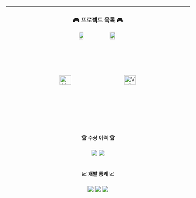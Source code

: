 ---
<h3 align="center">🎮 프로젝트 목록 🎮</h3>

<div align="center" style="display: flex; justify-content: center; gap: 20px;">
  <a href="미신전">
    <img src="https://github.com/user-attachments/assets/프로젝트1_이미지ID" alt="미신전" style="width:45%;" />
  </a>

  <a href="브릿지런">
    <img src="https://github.com/user-attachments/assets/프로젝트2_이미지ID" alt="브릿지런" style="width:45%;" />
  </a>
</div>

<div align="center" style="display: flex; justify-content: center; gap: 20px; margin-top: 20px;">
  <a href="프로젝트3_링크">
    <img src="https://github.com/user-attachments/assets/프로젝트3_이미지ID" alt="Mobile Puzzle Game" style="width:45%;" />
  </a>

  <a href="프로젝트4_링크">
    <img src="https://github.com/user-attachments/assets/프로젝트4_이미지ID" alt="VR Experience Game" style="width:45%;" />
  </a>
</div>

<div align="center">
  <br>
  <h4>🏆 수상 이력 🏆</h4>
  <img src="https://img.shields.io/badge/-gold?style=for-the-badge" />
  <img src="https://img.shields.io/badge/blue?style=for-the-badge" />
</div>

<br>

<div align="center">
  <h4>📈 개발 통계 📈</h4>
  <img src="https://img.shields.io/badge/Total_Projects-4-blue?style=for-the-badge" />
  <img src="https://img.shields.io/badge/Bugs_Fixed-50+-green?style=for-the-badge" />
  <img src="https://img.shields.io/badge/Git_Commits-300+-orange?style=for-the-badge" />
</div>
